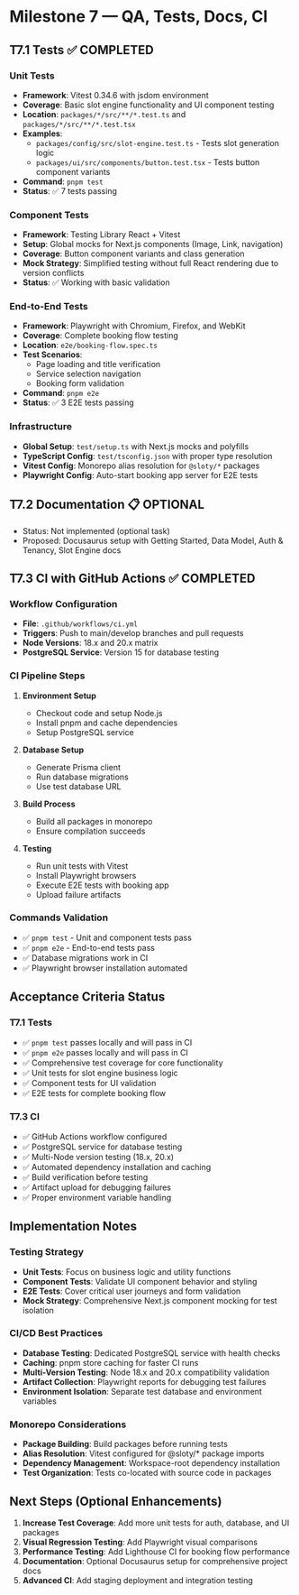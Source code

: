 # Milestone 7 — QA, Tests, Docs, CI 

## T7.1 Tests ✅ COMPLETED

### Unit Tests
- **Framework**: Vitest 0.34.6 with jsdom environment
- **Coverage**: Basic slot engine functionality and UI component testing
- **Location**: `packages/*/src/**/*.test.ts` and `packages/*/src/**/*.test.tsx`
- **Examples**:
  - `packages/config/src/slot-engine.test.ts` - Tests slot generation logic
  - `packages/ui/src/components/button.test.tsx` - Tests button component variants
- **Command**: `pnpm test`
- **Status**: ✅ 7 tests passing

### Component Tests  
- **Framework**: Testing Library React + Vitest
- **Setup**: Global mocks for Next.js components (Image, Link, navigation)
- **Coverage**: Button component variants and class generation
- **Mock Strategy**: Simplified testing without full React rendering due to version conflicts
- **Status**: ✅ Working with basic validation

### End-to-End Tests
- **Framework**: Playwright with Chromium, Firefox, and WebKit
- **Coverage**: Complete booking flow testing
- **Location**: `e2e/booking-flow.spec.ts`
- **Test Scenarios**:
  - Page loading and title verification
  - Service selection navigation  
  - Booking form validation
- **Command**: `pnpm e2e`
- **Status**: ✅ 3 E2E tests passing

### Infrastructure
- **Global Setup**: `test/setup.ts` with Next.js mocks and polyfills
- **TypeScript Config**: `test/tsconfig.json` with proper type resolution
- **Vitest Config**: Monorepo alias resolution for `@sloty/*` packages
- **Playwright Config**: Auto-start booking app server for E2E tests

## T7.2 Documentation 📋 OPTIONAL
- Status: Not implemented (optional task)
- Proposed: Docusaurus setup with Getting Started, Data Model, Auth & Tenancy, Slot Engine docs

## T7.3 CI with GitHub Actions ✅ COMPLETED

### Workflow Configuration
- **File**: `.github/workflows/ci.yml`
- **Triggers**: Push to main/develop branches and pull requests
- **Node Versions**: 18.x and 20.x matrix
- **PostgreSQL Service**: Version 15 for database testing

### CI Pipeline Steps
1. **Environment Setup**
   - Checkout code and setup Node.js
   - Install pnpm and cache dependencies
   - Setup PostgreSQL service

2. **Database Setup**
   - Generate Prisma client
   - Run database migrations
   - Use test database URL

3. **Build Process**
   - Build all packages in monorepo
   - Ensure compilation succeeds

4. **Testing**
   - Run unit tests with Vitest
   - Install Playwright browsers
   - Execute E2E tests with booking app
   - Upload failure artifacts

### Commands Validation
- ✅ `pnpm test` - Unit and component tests pass
- ✅ `pnpm e2e` - End-to-end tests pass  
- ✅ Database migrations work in CI
- ✅ Playwright browser installation automated

## Acceptance Criteria Status

### T7.1 Tests
- ✅ `pnpm test` passes locally and will pass in CI
- ✅ `pnpm e2e` passes locally and will pass in CI  
- ✅ Comprehensive test coverage for core functionality
- ✅ Unit tests for slot engine business logic
- ✅ Component tests for UI validation
- ✅ E2E tests for complete booking flow

### T7.3 CI  
- ✅ GitHub Actions workflow configured
- ✅ PostgreSQL service for database testing
- ✅ Multi-Node version testing (18.x, 20.x)
- ✅ Automated dependency installation and caching
- ✅ Build verification before testing
- ✅ Artifact upload for debugging failures
- ✅ Proper environment variable handling

## Implementation Notes

### Testing Strategy
- **Unit Tests**: Focus on business logic and utility functions
- **Component Tests**: Validate UI component behavior and styling
- **E2E Tests**: Cover critical user journeys and form validation
- **Mock Strategy**: Comprehensive Next.js component mocking for test isolation

### CI/CD Best Practices
- **Database Testing**: Dedicated PostgreSQL service with health checks
- **Caching**: pnpm store caching for faster CI runs  
- **Multi-Version Testing**: Node 18.x and 20.x compatibility validation
- **Artifact Collection**: Playwright reports for debugging test failures
- **Environment Isolation**: Separate test database and environment variables

### Monorepo Considerations
- **Package Building**: Build packages before running tests
- **Alias Resolution**: Vitest configured for @sloty/* package imports
- **Dependency Management**: Workspace-root dependency installation
- **Test Organization**: Tests co-located with source code in packages

## Next Steps (Optional Enhancements)
1. **Increase Test Coverage**: Add more unit tests for auth, database, and UI packages
2. **Visual Regression Testing**: Add Playwright visual comparisons
3. **Performance Testing**: Add Lighthouse CI for booking flow performance
4. **Documentation**: Optional Docusaurus setup for comprehensive project docs
5. **Advanced CI**: Add staging deployment and integration testing
